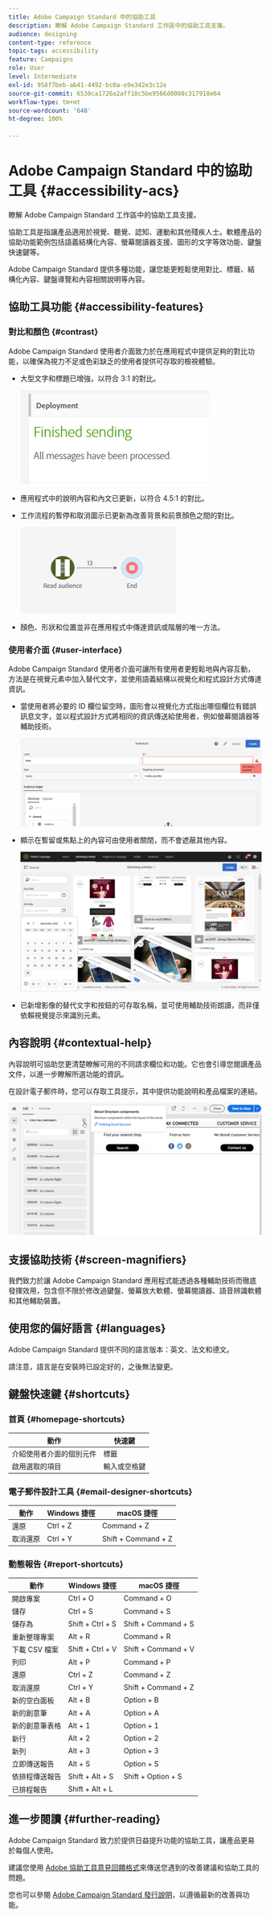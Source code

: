```yaml
---
title: Adobe Campaign Standard 中的協助工具
description: 瞭解 Adobe Campaign Standard 工作區中的協助工具支援。
audience: designing
content-type: reference
topic-tags: accessibility
feature: Campaigns
role: User
level: Intermediate
exl-id: 958f7beb-ab41-4492-bc0a-e9e342e3c12e
source-git-commit: 6530ca1726a2aff18c5be9566d8008c317918e64
workflow-type: tm+mt
source-wordcount: '648'
ht-degree: 100%

---
```


# Adobe Campaign Standard 中的協助工具 {#accessibility-acs}

瞭解 Adobe Campaign Standard 工作區中的協助工具支援。

協助工具是指讓產品適用於視覺、聽覺、認知、運動和其他殘疾人士。軟體產品的協助功能範例包括語義結構化內容、螢幕閱讀器支援、圖形的文字等效功能、鍵盤快速鍵等。

Adobe Campaign Standard 提供多種功能，讓您能更輕鬆使用對比、標籤、結構化內容、鍵盤導覽和內容相關說明等內容。

## 協助工具功能 {#accessibility-features}

### 對比和顏色 {#contrast}

Adobe Campaign Standard 使用者介面致力於在應用程式中提供足夠的對比功能，以確保為視力不足或色彩缺乏的使用者提供可存取的檢視體驗。

* 大型文字和標題已增強，以符合 3:1 的對比。

  ![](assets/accessibility_2.png)

* 應用程式中的說明內容和內文已更新，以符合 4.5:1 的對比。

* 工作流程的暫停和取消圖示已更新為改善背景和前景顏色之間的對比。

  ![](assets/accessibility_1.png)

* 顏色、形狀和位置並非在應用程式中傳達資訊或階層的唯一方法。

### 使用者介面 {#user-interface}

Adobe Campaign Standard 使用者介面可讓所有使用者更輕鬆地與內容互動，方法是在視覺元素中加入替代文字，並使用語義結構以視覺化和程式設計方式傳達資訊。

* 當使用者將必要的 ID 欄位留空時，圖形會以視覺化方式指出哪個欄位有錯誤訊息文字，並以程式設計方式將相同的資訊傳送給使用者，例如螢幕閱讀器等輔助技術。

  ![](assets/accessibility_3.png)

* 顯示在暫留或焦點上的內容可由使用者關閉，而不會遮蔽其他內容。

  ![](assets/accessibility_4.png)

* 已新增影像的替代文字和按鈕的可存取名稱，並可使用輔助技術朗讀，而非僅依賴視覺提示來識別元素。

<!--
### Create responsive resize for multiple devices {#resize-devices}

When designing for multiple devices and platforms, it's important to create a seamless experience for screen sizes across mobile and desktop resolutions.

Adobe Campaign Standard allows you to design and test emails and push notifications on different devices such as: iPhone, Android devices, iPad, Android tablet and desktop.

![](assets/accessibility_6.png)
-->

## 內容說明 {#contextual-help}

內容說明可協助您更清楚瞭解可用的不同請求欄位和功能。它也會引導您閱讀產品文件，以進一步瞭解所選功能的資訊。

在設計電子郵件時，您可以存取工具提示，其中提供功能說明和產品檔案的連結。

![](assets/accessibility_7.png)

## 支援協助技術 {#screen-magnifiers}

我們致力於讓 Adobe Campaign Standard 應用程式能透過各種輔助技術而徹底發揮效用，包含但不限於修改過鍵盤、螢幕放大軟體、螢幕閱讀器、語音辨識軟體和其他輔助裝置。

## 使用您的偏好語言 {#languages}

Adobe Campaign Standard 提供不同的語言版本：英文、法文和德文。

請注意，語言是在安裝時已設定好的，之後無法變更。

## 鍵盤快速鍵 {#shortcuts}

### 首頁 {#homepage-shortcuts}

| 動作 | 快速鍵 |
| --- | --- |
| 介紹使用者介面的個別元件 | 標籤 |
| 啟用選取的項目 | 輸入或空格鍵 |

### 電子郵件設計工具 {#email-designer-shortcuts}

| 動作 | Windows 捷徑 | macOS 捷徑 |
| --- | --- | --- |
| 還原 | Ctrl + Z | Command + Z |
| 取消還原 | Ctrl + Y | Shift + Command + Z |

### 動態報告 {#report-shortcuts}

| 動作 | Windows 捷徑 | macOS 捷徑 |
| --- | --- | --- |
| 開啟專案 | Ctrl + O | Command + O |
| 儲存 | Ctrl + S | Command + S |
| 儲存為 | Shift + Ctrl + S | Shift + Command + S |
| 重新整理專案 | Alt + R | Command + R |
| 下載 CSV 檔案 | Shift + Ctrl + V | Shift + Command + V |
| 列印 | Alt + P | Command + P |
| 還原 | Ctrl + Z | Command + Z |
| 取消還原 | Ctrl + Y | Shift + Command + Z |
| 新的空白面板 | Alt + B | Option + B |
| 新的創意筆 | Alt + A | Option + A |
| 新的創意筆表格 | Alt + 1 | Option + 1 |
| 新行 | Alt + 2 | Option + 2 |
| 新列 | Alt + 3 | Option + 3 |
| 立即傳送報告 | Alt + S | Option + S |
| 依排程傳送報告 | Shift + Alt + S | Shift + Option + S |
| 已排程報告 | Shift + Alt + L | <!-- Should be 'Shift + Option + L ' but does not work on Mac --> |

## 進一步閱讀 {#further-reading}

Adobe Campaign Standard 致力於提供日益提升功能的協助工具，讓產品更易於每個人使用。

建議您使用 [Adobe 協助工具意見回饋格式](https://www.adobe.com/accessibility/feedback.html)來傳送您遇到的改善建議和協助工具的問題。

您也可以參閱 [Adobe Campaign Standard 發行說明](https://experienceleague.adobe.com/docs/campaign-standard/using/release-notes/release-notes.html?lang=zh-Hant#release-notes)，以遵循最新的改善與功能。
